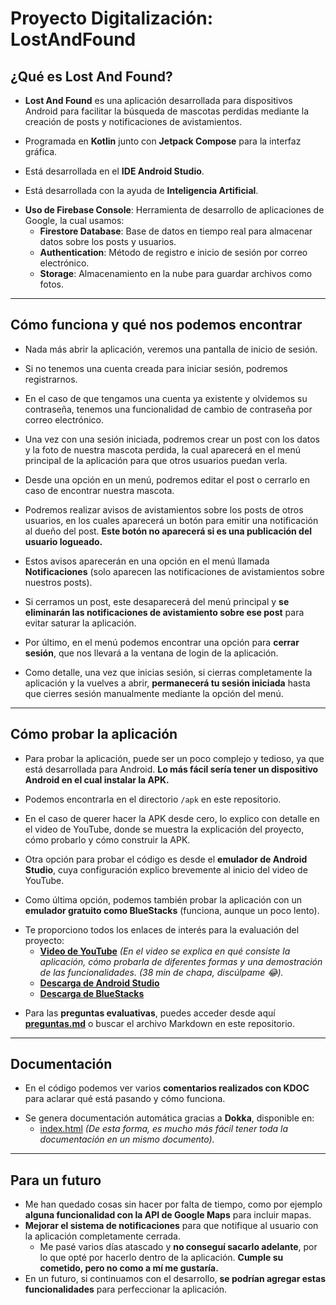 # **Proyecto Digitalización: LostAndFound**

## **¿Qué es Lost And Found?**

- **Lost And Found** es una aplicación desarrollada para dispositivos Android para facilitar la búsqueda de mascotas perdidas mediante la creación de posts y notificaciones de avistamientos.
* Programada en **Kotlin** junto con **Jetpack Compose** para la interfaz gráfica.
- Está desarrollada en el **IDE Android Studio**.
* Está desarrollada con la ayuda de **Inteligencia Artificial**.
- **Uso de Firebase Console**: Herramienta de desarrollo de aplicaciones de Google, la cual usamos:
  - **Firestore Database**: Base de datos en tiempo real para almacenar datos sobre los posts y usuarios.
  - **Authentication**: Método de registro e inicio de sesión por correo electrónico.
  - **Storage**: Almacenamiento en la nube para guardar archivos como fotos.

---

## **Cómo funciona y qué nos podemos encontrar**

- Nada más abrir la aplicación, veremos una pantalla de inicio de sesión.
* Si no tenemos una cuenta creada para iniciar sesión, podremos registrarnos.
- En el caso de que tengamos una cuenta ya existente y olvidemos su contraseña, tenemos una funcionalidad de cambio de contraseña por correo electrónico.
* Una vez con una sesión iniciada, podremos crear un post con los datos y la foto de nuestra mascota perdida, la cual aparecerá en el menú principal de la aplicación para que otros usuarios puedan verla.
- Desde una opción en un menú, podremos editar el post o cerrarlo en caso de encontrar nuestra mascota.
* Podremos realizar avisos de avistamientos sobre los posts de otros usuarios, en los cuales aparecerá un botón para emitir una notificación al dueño del post. **Este botón no aparecerá si es una publicación del usuario logueado.**
- Estos avisos aparecerán en una opción en el menú llamada **Notificaciones** (solo aparecen las notificaciones de avistamientos sobre nuestros posts).
* Si cerramos un post, este desaparecerá del menú principal y **se eliminarán las notificaciones de avistamiento sobre ese post** para evitar saturar la aplicación.
- Por último, en el menú podemos encontrar una opción para **cerrar sesión**, que nos llevará a la ventana de login de la aplicación.
* Como detalle, una vez que inicias sesión, si cierras completamente la aplicación y la vuelves a abrir, **permanecerá tu sesión iniciada** hasta que cierres sesión manualmente mediante la opción del menú.

---

## **Cómo probar la aplicación**

- Para probar la aplicación, puede ser un poco complejo y tedioso, ya que está desarrollada para Android. **Lo más fácil sería tener un dispositivo Android en el cual instalar la APK.**
* Podemos encontrarla en el directorio `/apk` en este repositorio.
- En el caso de querer hacer la APK desde cero, lo explico con detalle en el video de YouTube, donde se muestra la explicación del proyecto, cómo probarlo y cómo construir la APK.
* Otra opción para probar el código es desde el **emulador de Android Studio**, cuya configuración explico brevemente al inicio del video de YouTube.
- Como última opción, podemos también probar la aplicación con un **emulador gratuito como BlueStacks** (funciona, aunque un poco lento).
* Te proporciono todos los enlaces de interés para la evaluación del proyecto:
  - **[Video de YouTube](https://www.youtube.com/watch?v=Z9vW81qGsuI)** _(En el video se explica en qué consiste la aplicación, cómo probarla de diferentes formas y una demostración de las funcionalidades. (38 min de chapa, discúlpame 😂)._
  - **[Descarga de Android Studio](https://developer.android.com/studio?hl=es-419)**
  - **[Descarga de BlueStacks](https://www.bluestacks.com/es/index.html)**
- Para las **preguntas evaluativas**, puedes acceder desde aquí **[preguntas.md](preguntas.md)** o buscar el archivo Markdown en este repositorio.

---

## **Documentación**

- En el código podemos ver varios **comentarios realizados con KDOC** para aclarar qué está pasando y cómo funciona.
* Se genera documentación automática gracias a **Dokka**, disponible en:
  - [index.html](dokka/index.html) _(De esta forma, es mucho más fácil tener toda la documentación en un mismo documento)._

---

## **Para un futuro**

- Me han quedado cosas sin hacer por falta de tiempo, como por ejemplo **alguna funcionalidad con la API de Google Maps** para incluir mapas.
- **Mejorar el sistema de notificaciones** para que notifique al usuario con la aplicación completamente cerrada.
  - Me pasé varios días atascado y **no conseguí sacarlo adelante**, por lo que opté por hacerlo dentro de la aplicación. **Cumple su cometido, pero no como a mí me gustaría.**
- En un futuro, si continuamos con el desarrollo, **se podrían agregar estas funcionalidades** para perfeccionar la aplicación.  
